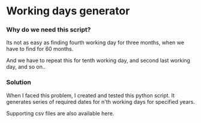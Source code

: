 # Working days generator
### Why do we need this script?
Its not as easy as finding fourth working day for three months, when we have to find for 60 months.

And we have to repeat this for tenth working day, and second last working day, and so on..

### Solution
When I faced this problem, I created and tested this python script. It generates series of required dates for n'th working days for specified years.

Supporting csv files are also available here.
